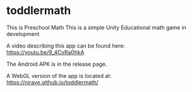 # toddlermath
This is Preschool Math 
This is a simple Unity Educational math game in development

A video describing this app can be found here: https://youtu.be/9_4CvRa0hkA

The Android APK is in the release page.

A WebGL version of the app is located at: https://nirave.github.io/toddlermath/ 
